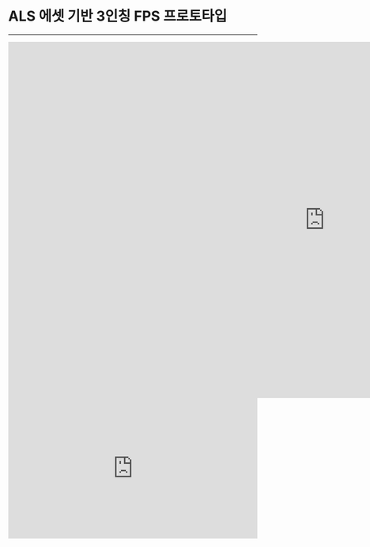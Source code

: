 # ALS 에셋 기반 3인칭 FPS 프로토타입
---

<div style="position: relative; height: 0px; padding-bottom: 56.25%; text-align: left;">
<iframe width="1280" height="720" src="https://www.youtube.com/embed/Y_IpTWEy9vo" frameborder="0" allow="accelerometer; autoplay; encrypted-media; gyroscope; picture-in-picture" allowfullscreen></iframe>

<iframe style="position: absolute; width:100%; height:100%;" width="1280" height="720" src="https://www.youtube.com/embed/Y_IpTWEy9vo" frameborder="0" allow="accelerometer; autoplay; encrypted-media; gyroscope; picture-in-picture" allowfullscreen=""></iframe>
</div>
